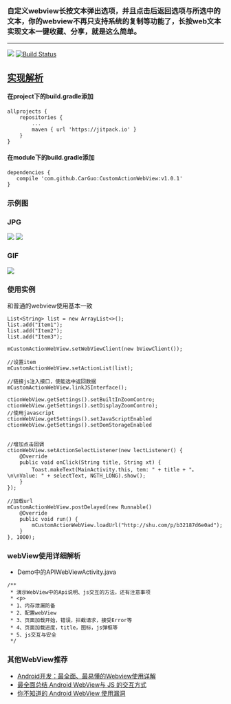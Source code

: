 ### 自定义webview长按文本弹出选项，并且点击后返回选项与所选中的文本，你的webview不再只支持系统的复制等功能了，长按web文本实现文本一键收藏、分享，就是这么简单。
-------------------

[![](https://jitpack.io/v/CarGuo/CustomActionWebView.svg)](https://jitpack.io/#CarGuo/CustomActionWebView)
[![Build Status](https://travis-ci.org/CarGuo/CustomActionWebView.svg?branch=master)](https://travis-ci.org/CarGuo/CustomActionWebView)


## [实现解析](http://www.jianshu.com/p/16713361bbd3)

#### 在project下的build.gradle添加
```
allprojects {
	repositories {
		...
		maven { url 'https://jitpack.io' }
	}
}
```
#### 在module下的build.gradle添加
```
dependencies {
   compile 'com.github.CarGuo:CustomActionWebView:v1.0.1'
}
```

### 示例图

### JPG

![](https://ooo.0o0.ooo/2017/06/17/59450eac66a3a.jpg)
![](https://ooo.0o0.ooo/2017/06/17/59450eae894c5.jpg)

### GIF

![](https://ooo.0o0.ooo/2017/06/17/59450f5c52301.gif)


### 使用实例

和普通的webview使用基本一致

```
List<String> list = new ArrayList<>();
list.add("Item1");
list.add("Item2");
list.add("Item3");

mCustomActionWebView.setWebViewClient(new bViewClient());

//设置item
mCustomActionWebView.setActionList(list);

//链接js注入接口，使能选中返回数据
mCustomActionWebView.linkJSInterface();

ctionWebView.getSettings().setBuiltInZoomContro;
ctionWebView.getSettings().setDisplayZoomContro);
//使用javascript
ctionWebView.getSettings().setJavaScriptEnabled
ctionWebView.getSettings().setDomStorageEnabled


//增加点击回调
ctionWebView.setActionSelectListener(new lectListener() {
    @Override
    public void onClick(String title, String xt) {
        Toast.makeText(MainActivity.this, tem: " + title + "。\n\nValue: " + selectText, NGTH_LONG).show();
    }
});

//加载url
mCustomActionWebView.postDelayed(new Runnable() 
    @Override
    public void run() {
        mCustomActionWebView.loadUrl("http://shu.com/p/b32187d6e0ad");
    }
}, 1000);
```

### webView使用详细解析

* Demo中的APIWebViewActivity.java
```
/**
 * 演示WebView中的Api说明、js交互的方法，还有注意事项
 * <p>
 * 1、内存泄漏防备
 * 2、配置webView
 * 3、页面加载开始，错误，拦截请求，接受Error等
 * 4、页面加载进度，title，图标，js弹框等
 * 5、js交互与安全
 */
```

### 其他WebView推荐

* [Android开发：最全面、最易懂的Webview使用详解](http://www.jianshu.com/p/3c94ae673e2a)
* [最全面总结 Android WebView与 JS 的交互方式](http://www.jianshu.com/p/345f4d8a5cfa)
* [你不知道的 Android WebView 使用漏洞](http://www.jianshu.com/p/3a345d27cd42)
